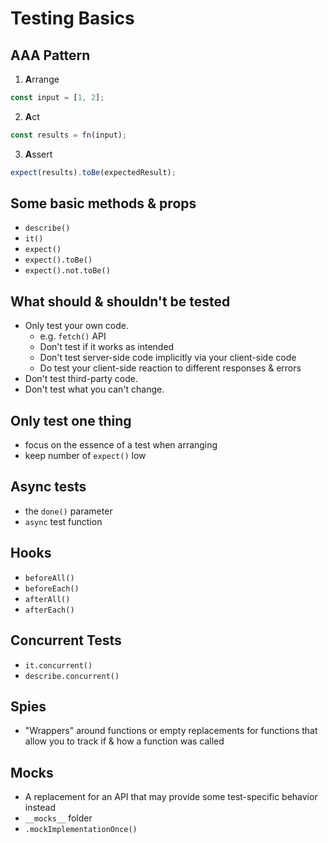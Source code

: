 # Testing Basics

## AAA Pattern

1. **A**rrange

```javascript
const input = [1, 2];
```

2. **A**ct

```javascript
const results = fn(input);
```

3. **A**ssert

```javascript
expect(results).toBe(expectedResult);
```

## Some basic methods & props

- `describe()`
- `it()`
- `expect()`
- `expect().toBe()`
- `expect().not.toBe()`

## What should & shouldn't be tested

- Only test your own code.
  - e.g. `fetch()` API
  - Don't test if it works as intended
  - Don't test server-side code implicitly via your client-side code
  - Do test your client-side reaction to different responses & errors
- Don't test third-party code.
- Don't test what you can't change.

## Only test **one thing**

- focus on the essence of a test when arranging
- keep number of `expect()` low

## Async tests

- the `done()` parameter
- `async` test function

## Hooks

- `beforeAll()`
- `beforeEach()`
- `afterAll()`
- `afterEach()`

## Concurrent Tests

- `it.concurrent()`
- `describe.concurrent()`

## Spies

- "Wrappers" around functions or empty replacements for functions that allow you to track if & how a function was called

## Mocks

- A replacement for an API that may provide some test-specific behavior instead
- `__mocks__` folder
- `.mockImplementationOnce()`
